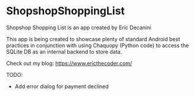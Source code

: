 # ShopshopShoppingList

Shopshop Shopping List is an app created by Eric Decanini

This app is being created to showcase plenty of standard Android best practices in conjunction with using Chaquopy (Python code) to access the SQLite DB as an internal backend to store data.

Check out my blog:
https://www.ericthecoder.com/

TODO:
 - Add error dialog for payment declined
